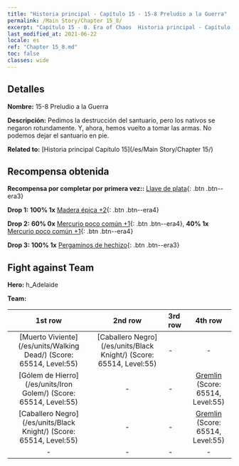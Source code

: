 ```yaml
---
title: "Historia principal - Capítulo 15 - 15-8 Preludio a la Guerra"
permalink: /Main Story/Chapter 15_8/
excerpt: "Capítulo 15 - 8. Era of Chaos  Historia principal - Capítulo 15_8. 15-8 Preludio a la Guerra"
last_modified_at: 2021-06-22
locale: es
ref: "Chapter 15_8.md"
toc: false
classes: wide
---
```


## Detalles

 **Nombre:** 15-8 Preludio a la Guerra

 **Descripción:** Pedimos la destrucción del santuario, pero los nativos se negaron rotundamente. Y, ahora, hemos vuelto a tomar las armas. No podemos dejar el santuario en pie.

 **Related to:** [Historia principal Capítulo 15](/es/Main Story/Chapter 15/)

## Recompensa obtenida

 **Recompensa por completar por primera vez::** [Llave de plata](/ItemsES/con_693/){: .btn .btn--era3}

 **Drop 1:** **100% 1x** [Madera épica +2](/ItemsES/mat_48/){: .btn .btn--era4}

 **Drop 2:** **60% 0x** [Mercurio poco común +1](/ItemsES/mat_42/){: .btn .btn--era4}, **40% 1x** [Mercurio poco común +1](/ItemsES/mat_42/){: .btn .btn--era4}

 **Drop 3:** **100% 1x** [Pergaminos de hechizo](/ItemsES/con_694/){: .btn .btn--era3}


## Fight against Team
 **Hero:** h_Adelaide

 **Team:**


  | 1st row | 2nd row | 3rd row | 4th row |
  |:----:|:----:|:----|:----:|
  | [Muerto Viviente](/es/units/Walking Dead/) (Score: 65514, Level:55)  | [Caballero Negro](/es/units/Black Knight/) (Score: 65514, Level:55)  | - | - |
  | [Gólem de Hierro](/es/units/Iron Golem/) (Score: 65514, Level:55)  | - | - | [Gremlin](/es/units/Gremlin/) (Score: 65514, Level:55)  |
  | [Caballero Negro](/es/units/Black Knight/) (Score: 65514, Level:55)  | - | - | [Gremlin](/es/units/Gremlin/) (Score: 65514, Level:55)  |
  | - | - | - | - |


